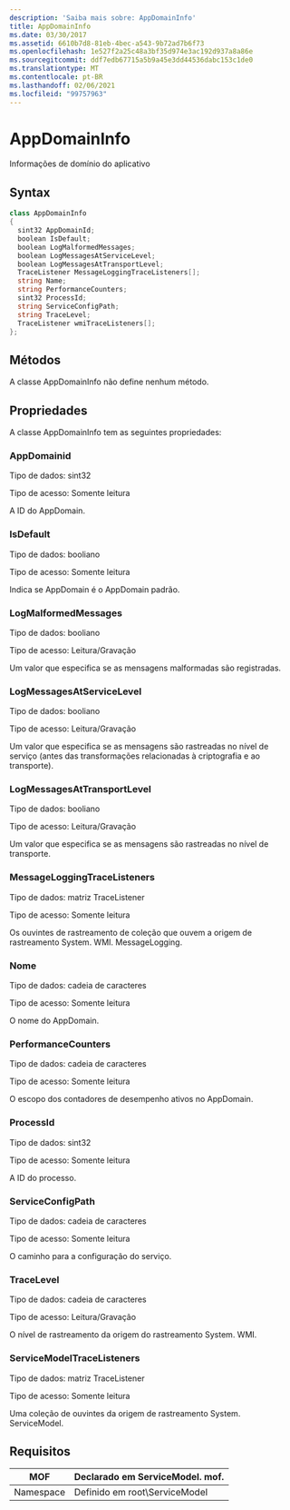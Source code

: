 ```yaml
---
description: 'Saiba mais sobre: AppDomainInfo'
title: AppDomainInfo
ms.date: 03/30/2017
ms.assetid: 6610b7d8-81eb-4bec-a543-9b72ad7b6f73
ms.openlocfilehash: 1e527f2a25c48a3bf35d974e3ac192d937a8a86e
ms.sourcegitcommit: ddf7edb67715a5b9a45e3dd44536dabc153c1de0
ms.translationtype: MT
ms.contentlocale: pt-BR
ms.lasthandoff: 02/06/2021
ms.locfileid: "99757963"
---
```

# <a name="appdomaininfo"></a>AppDomainInfo

Informações de domínio do aplicativo  
  
## <a name="syntax"></a>Syntax  
  
```csharp
class AppDomainInfo  
{  
  sint32 AppDomainId;  
  boolean IsDefault;  
  boolean LogMalformedMessages;  
  boolean LogMessagesAtServiceLevel;  
  boolean LogMessagesAtTransportLevel;  
  TraceListener MessageLoggingTraceListeners[];  
  string Name;  
  string PerformanceCounters;  
  sint32 ProcessId;  
  string ServiceConfigPath;  
  string TraceLevel;  
  TraceListener wmiTraceListeners[];  
};  
```  
  
## <a name="methods"></a>Métodos  

 A classe AppDomainInfo não define nenhum método.  
  
## <a name="properties"></a>Propriedades  

 A classe AppDomainInfo tem as seguintes propriedades:  
  
### <a name="appdomainid"></a>AppDomainid  

 Tipo de dados: sint32  
  
 Tipo de acesso: Somente leitura  
  
 A ID do AppDomain.  
  
### <a name="isdefault"></a>IsDefault  

 Tipo de dados: booliano  
  
 Tipo de acesso: Somente leitura  
  
 Indica se AppDomain é o AppDomain padrão.  
  
### <a name="logmalformedmessages"></a>LogMalformedMessages  

 Tipo de dados: booliano  
  
 Tipo de acesso: Leitura/Gravação  
  
 Um valor que especifica se as mensagens malformadas são registradas.  
  
### <a name="logmessagesatservicelevel"></a>LogMessagesAtServiceLevel  

 Tipo de dados: booliano  
  
 Tipo de acesso: Leitura/Gravação  
  
 Um valor que especifica se as mensagens são rastreadas no nível de serviço (antes das transformações relacionadas à criptografia e ao transporte).  
  
### <a name="logmessagesattransportlevel"></a>LogMessagesAtTransportLevel  

 Tipo de dados: booliano  
  
 Tipo de acesso: Leitura/Gravação  
  
 Um valor que especifica se as mensagens são rastreadas no nível de transporte.  
  
### <a name="messageloggingtracelisteners"></a>MessageLoggingTraceListeners  

 Tipo de dados: matriz TraceListener  
  
 Tipo de acesso: Somente leitura  
  
 Os ouvintes de rastreamento de coleção que ouvem a origem de rastreamento System. WMI. MessageLogging.  
  
### <a name="name"></a>Nome  

 Tipo de dados: cadeia de caracteres  
  
 Tipo de acesso: Somente leitura  
  
 O nome do AppDomain.  
  
### <a name="performancecounters"></a>PerformanceCounters  

 Tipo de dados: cadeia de caracteres  
  
 Tipo de acesso: Somente leitura  
  
 O escopo dos contadores de desempenho ativos no AppDomain.  
  
### <a name="processid"></a>ProcessId  

 Tipo de dados: sint32  
  
 Tipo de acesso: Somente leitura  
  
 A ID do processo.  
  
### <a name="serviceconfigpath"></a>ServiceConfigPath  

 Tipo de dados: cadeia de caracteres  
  
 Tipo de acesso: Somente leitura  
  
 O caminho para a configuração do serviço.  
  
### <a name="tracelevel"></a>TraceLevel  

 Tipo de dados: cadeia de caracteres  
  
 Tipo de acesso: Leitura/Gravação  
  
 O nível de rastreamento da origem do rastreamento System. WMI.  
  
### <a name="servicemodeltracelisteners"></a>ServiceModelTraceListeners  

 Tipo de dados: matriz TraceListener  
  
 Tipo de acesso: Somente leitura  
  
 Uma coleção de ouvintes da origem de rastreamento System. ServiceModel.  
  
## <a name="requirements"></a>Requisitos  
  
|MOF|Declarado em ServiceModel. mof.|  
|---------|-----------------------------------|  
|Namespace|Definido em root\ServiceModel|
